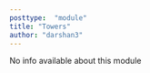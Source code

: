 ```yaml
---
posttype:  "module"  
title: "Towers"
author: "darshan3"
---
```

No info available about this module
